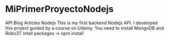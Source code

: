 # MiPrimerProyectoNodejs
API  Blog Articles Nodejs
This is my first backend Nodejs API. I developed this project guided by a course on Udemy.
You need to install MongoDB and Robo3T
Intall packages ->  npm install
